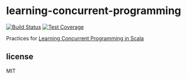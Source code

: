 # learning-concurrent-programming

[![Build Status][build-badge]][build-status]
[![Test Coverage][coverage-badge]][coverage-result]

Practices for [Learning Concurrent Programming in Scala](https://concurrent-programming-in-scala.github.io/)

## license

MIT

[build-badge]: https://img.shields.io/travis/airt/learning-concurrent-programming.svg
[build-status]: https://travis-ci.org/airt/learning-concurrent-programming
[coverage-badge]: https://img.shields.io/coveralls/airt/learning-concurrent-programming.svg
[coverage-result]: https://coveralls.io/github/airt/learning-concurrent-programming
